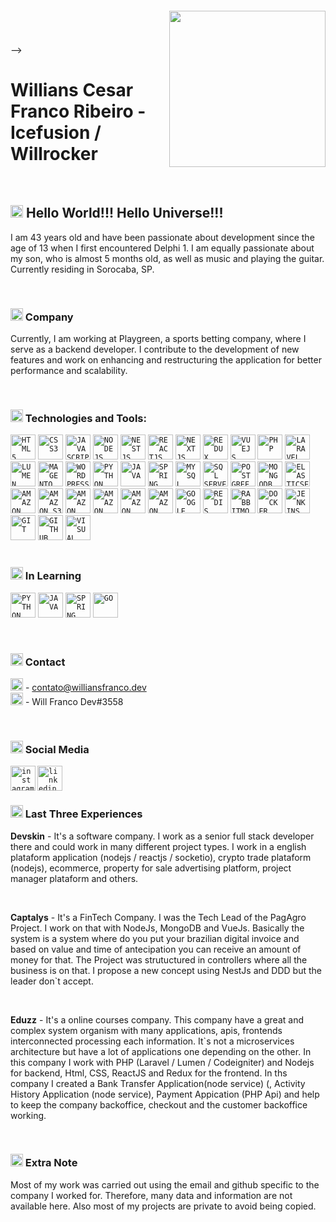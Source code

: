 
<img align="right" width="250px" style="margin-top:-20px" src="https://i.ibb.co/H2Vnn9B/photo-2021-12-23-11-04-10-removebg-preview.png">

</br>
</br>
-->

<div dsplay="inline-block">
 <h1 align="left">Willians Cesar Franco Ribeiro - Icefusion / Willrocker</h1>
</div>

</br>

## <code><img width="20px" src="https://cdn.simpleicons.org/alienware/000" /></code> Hello World!!! Hello Universe!!!
I am 43 years old and have been passionate about development since the age of 13 when I first encountered Delphi 1. I am equally passionate about my son, who is almost 5 months old, as well as music and playing the guitar. Currently residing in Sorocaba, SP.

</br>

### <code><img width="20px" src="https://uxwing.com/wp-content/themes/uxwing/download/business-professional-services/company-enterprise-icon.png" /></code> Company
Currently, I am working at Playgreen, a sports betting company, where I serve as a backend developer. I contribute to the development of new features and work on enhancing and restructuring the application for better performance and scalability.

</br>

### <code><img width="20px" src="https://cdn.simpleicons.org/airplayvideo" /></code> Technologies and Tools: 
<div>
 <code><img width="40px" src="https://cdn.jsdelivr.net/gh/devicons/devicon/icons/html5/html5-original-wordmark.svg" title = "HTML5" alt="HTML5"/></code>
 <code><img width="40px" src="https://cdn.jsdelivr.net/gh/devicons/devicon/icons/css3/css3-original-wordmark.svg" title = "CSS3" alt="CSS3"/></code>
 <code><img width="40px" src="https://cdn.jsdelivr.net/gh/devicons/devicon/icons/javascript/javascript-original.svg" title = "JAVASCRIPT" alt="JAVASCRIPT"/></code>
 <code><img src="https://cdn.simpleicons.org/nodedotjs" title="NODEJS" alt="NODEJS" width="40px"></code>
 <code><img src="https://cdn.simpleicons.org/nestjs" title="NESTJS" alt="NESTJS" width="40px"></code>
 <code><img src="https://cdn.simpleicons.org/react" title="REACTJS" alt="REACTJS" width="40px"></code>
 <code><img src="https://cdn.simpleicons.org/next.js" title="NEXTJS" alt="NEXTJS" width="40px"></code>
 <!-- <code><img src="https://cdn.simpleicons.org/nestjs" title="HOOKS" alt="HOOKS" width="40px"></code> -->
 <code><img src="https://cdn.simpleicons.org/redux" title="REDUX" alt="REDUX" width="40px"></code>
 <code><img src="https://cdn.simpleicons.org/vue.js" title="VUEJS" alt="VUEJS" width="40px"></code>
 <code><img src="https://cdn.simpleicons.org/php" title="PHP" alt="PHP" width="40px"></code>
 <code><img src="https://cdn.simpleicons.org/laravel" title="LARAVEL" alt="LARAVEL" width="40px"></code>
</div>
<div>
 <code><img src="https://cdn.simpleicons.org/lumen" title="LUMEN" alt="LUMEN" width="40px"></code>
 <code><img src="https://cdn.simpleicons.org/magento" title="MAGENTO" alt="MAGENTO" width="40px"></code>
 <code><img src="https://cdn.simpleicons.org/wordpress" title="WORDPRESS" alt="WORDPRESS" width="40px"></code>
 <code><img src="https://cdn.simpleicons.org/python" title="PYTHON" alt="PYTHON" width="40px"></code>
 <code><img width="40px" src="https://cdn.jsdelivr.net/gh/devicons/devicon/icons/java/java-original.svg" title = "JAVA"/></code>
 <code><img src="https://cdn.simpleicons.org/springboot" title="SPRING BOOT" alt="SPRING BOOT" width="40px"></code>
 <code><img width="40px" src="https://cdn.jsdelivr.net/gh/devicons/devicon/icons/mysql/mysql-original.svg" title = "MYSQL"/></code>
 <code><img width="40px" src="https://cdn.simpleicons.org/microsoftsqlserver" title = "SQL SERVER" alt="SQL SERVER"/></code>
 <code><img width="40px" src="https://cdn.simpleicons.org/postgresql" title = "POSTGRE" alt="POSTGREE"/></code>
 <code><img width="40px" src="https://cdn.simpleicons.org/mongodb" title = "MONGODB" alt="MONGODB"/></code>
 <code><img width="40px" src="https://cdn.simpleicons.org/elasticsearch" title = "ELASTICSEARCH" alt="ELASTICSEARCH"/></code>
</div>
<div>
 <code><img width="40px" src="https://cdn.simpleicons.org/amazonaws" title = "AMAZON AWS" alt="AMAZON AWS"/></code>
 <code><img width="40px" src="https://cdn.simpleicons.org/amazons3" title = "AMAZON S3" alt="AMAZON S3"/></code>
 <code><img width="40px" src="https://cdn.simpleicons.org/amazonroute53" title = "AMAZON ROUTE 53" alt="AMAZON ROUTE 53"/></code>
 <code><img width="40px" src="https://cdn.simpleicons.org/amazonec2" title = "AMAZON EC2" alt="AMAZON EC2"/></code>
 <code><img width="40px" src="https://cdn.simpleicons.org/amazonecs" title = "AMAZON ECS" alt="AMAZON ECS"/></code>
 <code><img width="40px" src="https://cdn.simpleicons.org/amazoncloudwatch" title = "AMAZON CLOUDWATCH" alt="AMAZON CLOUDWATCH"/></code>
 <code><img width="40px" src="https://cdn.simpleicons.org/googlecloud" title = "GOOGLE CLOUD" alt="GOOGLE CLOUD"/></code>
 <code><img width="40px" src="https://cdn.simpleicons.org/redis" title = "REDIS" alt="REDIS"/></code>
 <code><img width="40px" src="https://cdn.simpleicons.org/rabbitmq" title = "RABBITMQ" alt="RABBITMQ"/></code>
 <code><img width="40px" src="https://cdn.simpleicons.org/docker" title = "DOCKER" alt="DOCKER"/></code>
 <code><img width="40px" src="https://cdn.simpleicons.org/jenkins" title = "JENKINS" alt="JENKINS"/></code>
</div>
<div>
 <code><img width="40px" src="https://cdn.jsdelivr.net/gh/devicons/devicon/icons/git/git-original.svg" title = "GIT" alt="GIT" /></code>
 <code><img width="40px" src="https://cdn.jsdelivr.net/gh/devicons/devicon/icons/github/github-original.svg" title = "GITHUB" alt="GITHUB"/></code>
 <code><img width="40px" src="https://cdn.simpleicons.org/visualstudiocode" title = "VISUAL STUDIO CODE" alt="VISUAL STUDIO CODE"/></code>
</div>

</br>

### <code><img width="20px" src="https://cdn.simpleicons.org/carrd/000" /></code> In Learning
<code><img src="https://cdn.simpleicons.org/python" title="PYTHON" alt="PYTHON" width="40px"></code>
<code><img width="40px" src="https://cdn.jsdelivr.net/gh/devicons/devicon/icons/java/java-original.svg" title = "JAVA" alt="JAVA"/></code>
<code><img src="https://cdn.simpleicons.org/springboot" title="SPRING BOOT" alt="SPRING BOOT" width="40px"></code>
<code><img src="https://cdn.simpleicons.org/go" title="GO" alt="GO" width="40px"></code>

</br>

### <code><img width="20px" src="https://cdn.simpleicons.org/gmail/000" /></code> Contact
  <code><img src="https://cdn.simpleicons.org/gmail" title="GMAIL" alt="GMAIL" width="20px"></code> - [contato@williansfranco.dev](mailto:contato@williansfranco.dev?subject=[GitHub])
  </br>
  <code><img src="https://cdn.simpleicons.org/discord" title="DISCORD" alt="DISCORD" width="20px"></code> - Will Franco Dev#3558

</br>

### <code><img width="20px" src="https://cdn.simpleicons.org/linkfire/000" /></code> Social Media
  <a href="https://www.instagram.com/williansfranco1980/">
    <code><img align="left" width="40px" src="https://cdn.simpleicons.org/instagram" alt="instagram" style="vertical-align:top;"></code>
  </a> 
  <a href="https://www.linkedin.com/in/willians-franco/">
    <code><img width="40px" src="https://cdn.simpleicons.org/linkedin" alt="linkedin" style="vertical-align:top;"></code>
  </a>

</br>

### <code><img width="20px" src="https://www.iconspng.com/images/mental-health-icon/mental-health-icon.jpg" /></code> Last Three Experiences
**Devskin** - It's a software company. I work as a senior full stack developer there and could work in many different project types. I work in a english plataform application (nodejs / reactjs / socketio), crypto trade plataform (nodejs), ecommerce, property for sale advertising platform, project manager plataform and others.

</br>

**Captalys** - It's a FinTech Company.  I was the Tech Lead of the PagAgro Project. I work on that with NodeJs, MongoDB and VueJs. Basically the system is a system where do you put your brazilian digital invoice and based on value and time of antecipation you can receive an amount of money for that. The Project was strutuctured in controllers where all the business is on that. I propose a new concept using NestJs and DDD but the leader don`t accept. 

</br>

**Eduzz** - It's a online courses company. This company have a great and complex system organism with many applications, apis, frontends interconnected processing each information. It`s not a microservices architecture but have a lot of applications one depending on the other. In this company I work with PHP (Laravel / Lumen / Codeigniter) and Nodejs for backend, Html, CSS, ReactJS and Redux for the frontend. In ths company I created a Bank Transfer Application(node service) (, Activity History Application (node service), Payment Appication (PHP Api) and help to keep the company backoffice, checkout and the customer backoffice working.

</br >

### <code><img width="20px" src="https://cdn.simpleicons.org/gnometerminal/000" /></code> Extra Note
Most of my work was carried out using the email and github specific to the company I worked for. Therefore, many data and information are not available here. Also most of my projects are private to avoid being copied.
